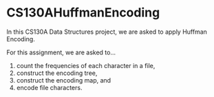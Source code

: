 # CS130AHuffmanEncoding
In this CS130A Data Structures project, we are asked to apply Huffman Encoding. 

For this assignment, we are asked to...
1) count the frequencies of each character in a file,
2) construct the encoding tree,
3) construct the encoding map, and 
4) encode file characters.



